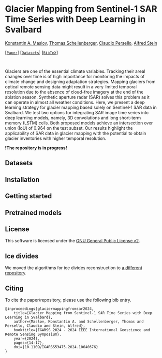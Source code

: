 # Glacier Mapping from Sentinel-1 SAR Time Series with Deep Learning in Svalbard

[Konstantin A. Maslov](https://people.utwente.nl/k.a.maslov), [Thomas Schellenberger](https://www.mn.uio.no/geo/english/people/aca/geohyd/thosche/), [Claudio Persello](https://people.utwente.nl/c.persello), [Alfred Stein](https://people.utwente.nl/a.stein)

[[`Paper`](https://ieeexplore.ieee.org/document/10640676)] [[`Datasets`](#datasets)] [[`BibTeX`](#citing)] 

<br/>


Glaciers are one of the essential climate variables.
Tracking their areal changes over time is of high importance for monitoring the impacts of climate change and designing adaptation strategies. 
Mapping glaciers from optical remote sensing data might result in a very limited temporal resolution due to the absence of cloud-free imagery at the end of the ablation season. 
Synthetic aperture radar (SAR) solves this problem as it can operate in almost all weather conditions. 
Here, we present a deep learning strategy for glacier mapping based solely on Sentinel-1 SAR data in Svalbard. 
We test two options for integrating SAR image time series into deep learning models, namely, 3D convolutions and long short-term memory (LSTM) cells.
Both proposed models achieve an intersection over union (IoU) of 0.964 on the test subset. 
Our results highlight the applicability of SAR data in glacier mapping with the potential to obtain glacier inventories with higher temporal resolution. 

**!The repository is in progress!**


## Datasets


## Installation 


## Getting started


## Pretrained models


## License

This software is licensed under the [GNU General Public License v2](LICENSE).


## Ice divides

We moved the algorithms for ice divides reconstruction to [a different repository](https://github.com/konstantin-a-maslov/massive_ice_divides).


## Citing

To cite the paper/repository, please use the following bib entry. 

<!-- TODO: Update BibTeX once published in a journal```
@article{INDEX,
    title={TITLE},
    author={Maslov, Konstantin A. and Persello, Claudio and Schellenberger, Thomas and Stein, Alfred},
    journal={},
    year={YEAR},
    volume={},
    number={},
    pages={},
    doi={}
}
``` -->
```
@inproceedings{glaciermappingfromsar2024,
    title={Glacier Mapping from Sentinel-1 SAR Time Series with Deep Learning in Svalbard}, 
    author={Maslov, Konstantin A. and Schellenberger, Thomas and Persello, Claudio and Stein, Alfred},
    booktitle={IGARSS 2024 - 2024 IEEE International Geoscience and Remote Sensing Symposium}, 
    year={2024},
    pages={14-17},
    doi={10.1109/IGARSS53475.2024.10640676}
}
```

